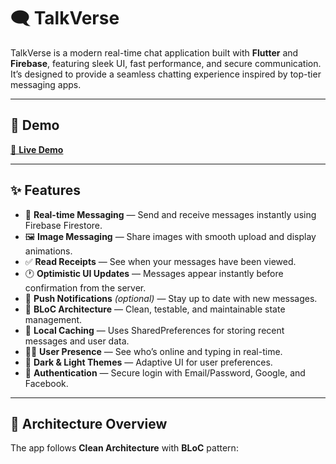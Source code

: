 # 🗨️ TalkVerse

TalkVerse is a modern real-time chat application built with **Flutter** and **Firebase**, featuring sleek UI, fast performance, and secure communication.  
It’s designed to provide a seamless chatting experience inspired by top-tier messaging apps.

---

## 🚀 Demo

[🎯 **Live Demo**](https://www.linkedin.com/posts/3mad-hany_after-months-of-development-im-excited-activity-7381264898628079616-uotS?utm_source=share&utm_medium=member_desktop&rcm=ACoAAEYiYdgBj328EUsJOqokYrIsMJGEsVnCsrQ)

---

## ✨ Features

- 💬 **Real-time Messaging** — Send and receive messages instantly using Firebase Firestore.
- 🖼️ **Image Messaging** — Share images with smooth upload and display animations.
- ✅ **Read Receipts** — See when your messages have been viewed.
- 🕐 **Optimistic UI Updates** — Messages appear instantly before confirmation from the server.
- 🔔 **Push Notifications** *(optional)* — Stay up to date with new messages.
- 🧠 **BLoC Architecture** — Clean, testable, and maintainable state management.
- 💾 **Local Caching** — Uses SharedPreferences for storing recent messages and user data.
- 🧍‍♂️ **User Presence** — See who’s online and typing in real-time.
- 🌙 **Dark & Light Themes** — Adaptive UI for user preferences.
- 🔐 **Authentication** — Secure login with Email/Password, Google, and Facebook.

---

## 🧱 Architecture Overview

The app follows **Clean Architecture** with **BLoC** pattern:
